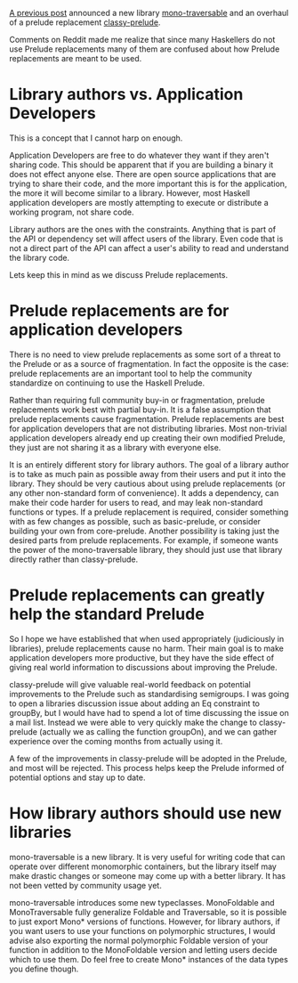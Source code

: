 [A previous post](http://www.yesodweb.com/blog/2013/09/classy-mono) announced a new library [mono-traversable](http://hackage.haskell.org/package/mono-traversable) and an overhaul of a prelude replacement [classy-prelude](http://hackage.haskell.org/package/classy-prelude).

Comments on Reddit made me realize that since many Haskellers do not use Prelude replacements many of them are confused about how Prelude replacements are meant to be used.


# Library authors vs. Application Developers

This is a concept that I cannot harp on enough.

Application Developers are free to do whatever they want if they aren't sharing code.
This should be apparent that if you are building a binary it does not effect anyone else.
There are open source applications that are trying to share their code, and the more important this is for the application, the more it will become similar to a library. However, most Haskell application developers are mostly attempting to execute or distribute a working program, not share code.

Library authors are the ones with the constraints. Anything that is part of the API or dependency set will affect users of the library. Even code that is not a direct part of the API can affect a user's ability to read and understand the library code.

Lets keep this in mind as we discuss Prelude replacements.


# Prelude replacements are for application developers 

There is no need to view prelude replacements as some sort of a threat to the Prelude or as a source of fragmentation. In fact the opposite is the case: prelude replacements are an important tool to help the community standardize on continuing to use the Haskell Prelude.

Rather than requiring full community buy-in or fragmentation, prelude replacements work best with partial buy-in. It is a false assumption that prelude replacements cause fragmentation. Prelude replacements are best for application developers that are not distributing libraries. Most non-trivial application developers already end up creating their own modified Prelude, they just are not sharing it as a library with everyone else.

It is an entirely different story for library authors. The goal of a library author is to take as much pain as possible away from their users and put it into the library. They should be very cautious about using prelude replacements (or any other non-standard form of convenience). It adds a dependency, can make their code harder for users to read, and may leak non-standard functions or types. If a prelude replacement is required, consider something with as few changes as possible, such as basic-prelude, or consider building your own from core-prelude. Another possibility is taking just the desired parts from prelude replacements. For example, if someone wants the power of the mono-traversable library, they should just use that library directly rather than classy-prelude.


# Prelude replacements can greatly help the standard Prelude

So I hope we have established that when used appropriately (judiciously in libraries), prelude replacements cause no harm. Their main goal is to make application developers more productive, but they have the side effect of giving real world information to discussions about improving the Prelude.

classy-prelude will give valuable real-world feedback on potential improvements to the Prelude such as standardising semigroups. I was going to open a libraries discussion issue about adding an Eq constraint to groupBy, but I would have had to spend a lot of time discussing the issue on a mail list. Instead we were able to very quickly make the change to classy-prelude (actually we as calling the function groupOn), and we can gather experience over the coming months from actually using it.

A few of the improvements in classy-prelude will be adopted in the Prelude, and most will be rejected. This process helps keep the Prelude informed of potential options and stay up to date.


# How library authors should use new libraries

mono-traversable is a new library. It is very useful for writing code that can operate over different monomorphic containers, but the library itself may make drastic changes or someone may come up with a better library. It has not been vetted by community usage yet.

mono-traversable introduces some new typeclasses. MonoFoldable and MonoTraversable fully generalize Foldable and Traversable, so it is possible to just export Mono* versions of functions. However, for library authors, if you want users to use your functions on polymorphic structures, I would advise also exporting the normal polymorphic Foldable version of your function in addition to the MonoFoldable version and letting users decide which to use them. Do feel free to create Mono* instances of the data types you define though.
